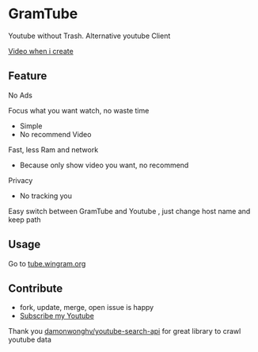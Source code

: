 # GramTube

Youtube without Trash. Alternative youtube Client 

[Video when i create]()

## Feature
No Ads

Focus what you want watch, no waste time
- Simple 
- No recommend Video 

Fast, less Ram and network
- Because only show video you want, no recommend 

Privacy 
- No tracking you 

Easy switch between GramTube and Youtube , just change host name and keep path

## Usage
Go to [tube.wingram.org](https://tube.wingram.org)

## Contribute
- fork, update, merge, open issue is happy
- [Subscribe my Youtube](https://www.youtube.com/@WingramOrg)

Thank you [damonwonghv/youtube-search-api](https://github.com/damonwonghv/youtube-search-api) for great library to crawl youtube data 